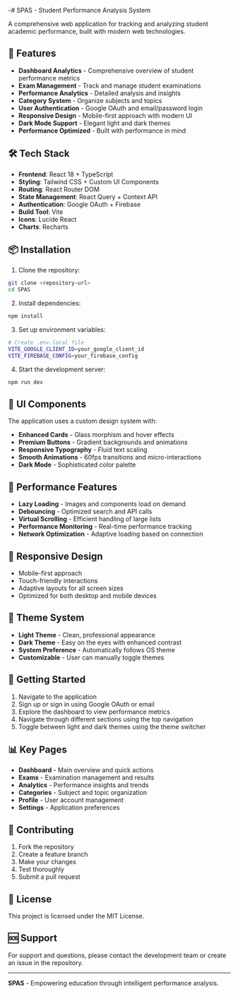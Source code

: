 -# SPAS - Student Performance Analysis System

A comprehensive web application for tracking and analyzing student academic performance, built with modern web technologies.

## 🚀 Features

- **Dashboard Analytics** - Comprehensive overview of student performance metrics
- **Exam Management** - Track and manage student examinations
- **Performance Analytics** - Detailed analysis and insights
- **Category System** - Organize subjects and topics
- **User Authentication** - Google OAuth and email/password login
- **Responsive Design** - Mobile-first approach with modern UI
- **Dark Mode Support** - Elegant light and dark themes
- **Performance Optimized** - Built with performance in mind

## 🛠️ Tech Stack

- **Frontend**: React 18 + TypeScript
- **Styling**: Tailwind CSS + Custom UI Components
- **Routing**: React Router DOM
- **State Management**: React Query + Context API
- **Authentication**: Google OAuth + Firebase
- **Build Tool**: Vite
- **Icons**: Lucide React
- **Charts**: Recharts

## 📦 Installation

1. Clone the repository:
```bash
git clone <repository-url>
cd SPAS
```

2. Install dependencies:
```bash
npm install
```

3. Set up environment variables:
```bash
# Create .env.local file
VITE_GOOGLE_CLIENT_ID=your_google_client_id
VITE_FIREBASE_CONFIG=your_firebase_config
```

4. Start the development server:
```bash
npm run dev
```

## 🎨 UI Components

The application uses a custom design system with:

- **Enhanced Cards** - Glass morphism and hover effects
- **Premium Buttons** - Gradient backgrounds and animations
- **Responsive Typography** - Fluid text scaling
- **Smooth Animations** - 60fps transitions and micro-interactions
- **Dark Mode** - Sophisticated color palette

## 🔧 Performance Features

- **Lazy Loading** - Images and components load on demand
- **Debouncing** - Optimized search and API calls
- **Virtual Scrolling** - Efficient handling of large lists
- **Performance Monitoring** - Real-time performance tracking
- **Network Optimization** - Adaptive loading based on connection

## 📱 Responsive Design

- Mobile-first approach
- Touch-friendly interactions
- Adaptive layouts for all screen sizes
- Optimized for both desktop and mobile devices

## 🌙 Theme System

- **Light Theme** - Clean, professional appearance
- **Dark Theme** - Easy on the eyes with enhanced contrast
- **System Preference** - Automatically follows OS theme
- **Customizable** - User can manually toggle themes

## 🚀 Getting Started

1. Navigate to the application
2. Sign up or sign in using Google OAuth or email
3. Explore the dashboard to view performance metrics
4. Navigate through different sections using the top navigation
5. Toggle between light and dark themes using the theme switcher

## 📊 Key Pages

- **Dashboard** - Main overview and quick actions
- **Exams** - Examination management and results
- **Analytics** - Performance insights and trends
- **Categories** - Subject and topic organization
- **Profile** - User account management
- **Settings** - Application preferences

## 🤝 Contributing

1. Fork the repository
2. Create a feature branch
3. Make your changes
4. Test thoroughly
5. Submit a pull request

## 📄 License

This project is licensed under the MIT License.

## 🆘 Support

For support and questions, please contact the development team or create an issue in the repository.

---

**SPAS** - Empowering education through intelligent performance analysis.
